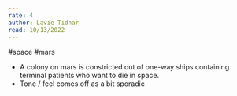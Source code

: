 ```yaml
---
rate: 4
author: Lavie Tidhar
read: 10/13/2022
---
```


#space #mars 

- A colony on mars is constricted out of one-way ships containing terminal patients who want to die in space.
- Tone / feel comes off as a bit sporadic
